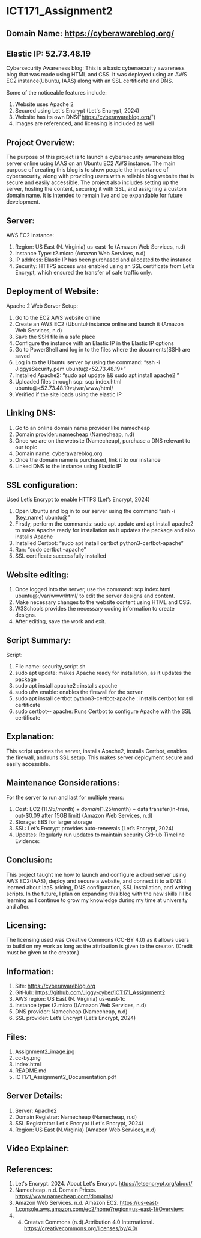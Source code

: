 # ICT171_Assignment2
## Domain Name: https://cyberawareblog.org/
## Elastic IP: 52.73.48.19

Cybersecurity Awareness blog:
This is a basic cybersecurity awareness blog that was made using HTML and CSS. It was deployed using an AWS EC2 instance(Ubuntu, IAAS) along with an SSL certificate and DNS.

Some of the noticeable features include:
1) Website uses Apache 2
2) Secured using Let's Encrypt (Let's Encrypt, 2024)
3) Website has its own DNS("https://cyberawareblog.org/")
4) Images are referenced, and licensing is included as well

## Project Overview:
The purpose of this project is to launch a cybersecurity awareness blog server online using IAAS on an Ubuntu EC2 AWS instance. The main purpose of creating this blog is to show people the importance of cybersecurity, along with providing users with a reliable blog website that is secure and easily accessible. The project also includes setting up the server, hosting the content, securing it with SSL, and assigning a custom domain name. It is intended to remain live and be expandable for future development.

## Server:
AWS EC2 Instance:
1)	Region: US East (N. Virginia) us-east-1c (Amazon Web Services, n.d)
2)	Instance Type: t2.micro (Amazon Web Services, n.d)
3)	IP address: Elastic IP has been purchased and allocated to the instance
4)	Security: HTTPS access was enabled using an SSL certificate from Let’s Encrypt, which ensured the transfer of safe traffic only.
 
## Deployment of Website:
Apache 2 Web Server Setup:
1)	Go to the EC2 AWS website online
2)	Create an AWS EC2 (Ubuntu) instance online and launch it (Amazon Web Services, n.d)
3)	Save the SSH file in a safe place
4)	Configure the instance with an Elastic IP in the Elastic IP options
5)	Go to PowerShell and log in to the files where the documents(SSH) are saved
6)	Log in to the Ubuntu server by using the command: “ssh -i JiggysSecurity.pem ubuntu@<52.73.48.19>”
7)	Installed Apache2: “sudo apt update && sudo apt install apache2 ”
8)	Uploaded files through scp: scp index.html ubuntu@<52.73.48.19>:/var/www/html/
9)	Verified if the site loads using the elastic IP
 

## Linking DNS:
1)	Go to an online domain name provider like namecheap
2)	Domain provider: namecheap (Namecheap, n.d)
3)	Once we are on the website (Namecheap), purchase a DNS relevant to our topic 
4)	Domain name: cyberawareblog.org
5)	Once the domain name is purchased, link it  to our instance
6)	Linked DNS to the instance using Elastic IP
 


## SSL configuration:
Used Let’s Encrypt to enable HTTPS (Let’s Encrypt, 2024)
1)	Open Ubuntu and log in to our server using the command “ssh -i (key_name) ubuntu@<elastic IP>”
2)	Firstly, perform the commands: sudo apt update and apt install apache2  to make Apache ready for installation as it updates the package and also installs Apache
3)	Installed Certbot: “sudo apt install certbot python3-certbot-apache”
4)	Ran: “sudo certbot –apache”
5)	SSL certificate successfully installed
 


## Website editing:
1)	Once logged into the server, use the command: scp index.html ubuntu@<Elastic IP>:/var/www/html/ to edit the server designs and content.
2)	Make necessary changes to the website content using HTML and CSS.
3)	W3Schools provides the necessary coding information to create designs.
4)	After editing, save the work and exit.
 
## Script Summary:
Script:
1) File name: security_script.sh
2) sudo apt update: makes Apache ready for installation, as it updates the package
3) sudo apt install apache2 : installs apache
4) sudo ufw enable: enables the firewall for the server
5) sudo apt install certbot python3-certbot-apache : installs certbot for ssl certificate
6) sudo certbot-- apache: Runs Certbot to configure Apache with the SSL certificate

## Explanation: 
This script updates the server, installs Apache2, installs Certbot, enables the firewall, and runs SSL setup. This makes server deployment secure and easily accessible.

## Maintenance Considerations:
For the server to run and last for multiple years:
1)	Cost: EC2 ($11.95/month) + domain ($1.25/month) + data transfer(In-free, out-$0.09 after 15GB limit) (Amazon Web Services, n.d)
2)	Storage:  EBS for larger storage
3)	SSL: Let’s Encrypt provides auto-renewals (Let’s Encrypt, 2024)
4)	Updates: Regularly run updates to maintain security
GitHub Timeline Evidence:
 

## Conclusion:
This project taught me how to launch and configure a cloud server using AWS EC2(IAAS), deploy and secure a website, and connect it to a DNS. I learned about IaaS pricing, DNS configuration, SSL installation, and writing scripts. In the future, I plan on expanding this blog with the new skills I’ll be learning as I continue to grow my knowledge during my time at university and after.

## Licensing:
The licensing used was Creative Commons (CC-BY 4.0) as it allows users to build on my work as long as the attribution is given to the creator. (Credit must be given to the creator.)

## Information:
1)	Site: https://cyberawareblog.org
2)	GitHub: https://github.com/Jiggy-cyber/ICT171_Assignment2
3)	AWS region: US East (N. Virginia) us-east-1c
4)	Instance type: t2.micro ((Amazon Web Services, n.d)
5)	DNS provider: Namecheap (Namecheap, n.d)
6)	SSL provider: Let’s Encrypt (Let’s Encrypt, 2024)


## Files:
1) Assignment2_image.jpg
2) cc-by.png
3) index.html
4) README.md
5) ICT171_Assignment2_Documentation.pdf

## Server Details:
1) Server: Apache2
2) Domain Registrar: Namecheap (Namecheap, n.d)
3) SSL Registrator: Let's Encrypt (Let's Encrypt, 2024)
4) Region: US East (N.Virginia) (Amazon Web Services, n.d)

## Video Explainer:



## References:
1) Let's Encrypt. 2024. About Let's Encrypt. https://letsencrypt.org/about/
2) Namecheap. n.d. Domain Prices. https://www.namecheap.com/domains/
3) Amazon Web Services. n.d. Amazon EC2. https://us-east-1.console.aws.amazon.com/ec2/home?region=us-east-1#Overview:
4) 4)	Creatve Commons.(n.d).Attribution 4.0 International. https://creativecommons.org/licenses/by/4.0/
   
